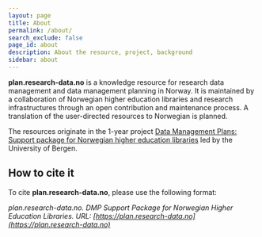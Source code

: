 ```yaml
---
layout: page
title: About
permalink: /about/
search_exclude: false
page_id: about
description: About the resource, project, background
sidebar: about
---
```


**plan.research-data.no** is a knowledge resource for research data management and data management planning in Norway. It is maintained by a collaboration of Norwegian higher education libraries and research infrastructures through an open contribution and maintenance process. A translation of the user-directed resources to Norwegian is planned.

The resources originate in the 1-year project [Data Management Plans: Support package for Norwegian higher education libraries](/pages/project) led by the University of Bergen. 

## How to cite it
To cite **plan.research-data.no**, please use the following format: 

*plan.research-data.no. DMP Support Package for Norwegian Higher Education Libraries. URL: [https://plan.research-data.no](https://plan.research-data.no)*
